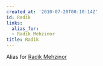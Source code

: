 ```yaml
---
created_at: '2010-07-20T00:10:14Z'
id: Radik
links:
  alias_for:
  - Radik Mehzinor
title: Radik
---
```


Alias for [Radik Mehzinor]

  [Radik Mehzinor]: Radik_Mehzinor